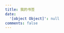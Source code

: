 ```yaml
---
title: 我的书签
date:
  '[object Object]': null
comments: false
---
```

<script src="https://cdn.jsdelivr.net/npm/jquery@latest/dist/jquery.min.js"></script>
<style>
@font-face{font-family:'LXGW WenKai';src:url('./font/LXGWWenKai-Regular.woff2') format('woff2'),url('./font/LXGWWenKai-Regular.woff') format('woff');font-weight:normal;font-style:normal;font-display:swap}
.links-content{margin-top:1rem}
.link-navigation::after{content:" ";display:block;clear:both}
.card{position:relative;width:25%;padding:0;border-radius:10px;transition-duration:.3s;margin-bottom:1.5rem;margin-left:16px;display:block;float:left;box-shadow:0 0 6px 1px rgb(0 0 0 / 10%);background:transparent;overflow:hidden;border:none !important;padding:10px !important;padding-bottom:0 !important}
.card:hover:before,.card:focus:before,.card:active:before{-webkit-transform:translateX(0);transform:translateX(0)}
.card:before{content:"";position:absolute;z-index:-1;top:0;left:0;right:0;bottom:0;background-image:linear-gradient(to top,#e4f0f5 0%,#e4f0f5 100%);-webkit-transform:translateY(209px);transform:translateY(209px);-webkit-transition-property:transform;transition-property:transform;-webkit-transition-duration:0.25s;transition-duration:all 0.25s;-webkit-transition-timing-function:ease-out;transition-timing-function:ease-out}
.card:hover,.card:hover>.card-header a,.card:hover>.card-content a{transform:translateY(-10px)}
@media(max-width:567px){.card{margin-left:20px;width:calc((100% - 20px)/2)}
.card:nth-child(2n+1){margin-left:0}
.card:not(:nth-child(2n+1)){margin-left:20px}
}@media(min-width:567px){.card{margin-left:20px;width:calc((100% - 40px)/3)}
.card:nth-child(3n+1){margin-left:0}
.card:not(:nth-child(3n+1)){margin-left:40px}
}@media(min-width:768px){.card{margin-left:16px;width:calc((100% - 60px)/4)}
.card:nth-child(4n+1){margin-left:0}
.card:not(:nth-child(4n+1)){margin-left:20px}
}.card .card-header{display:block;padding:.25rem .5rem;font-weight:bolder;white-space:nowrap;font-family:'微软雅黑';font-size:16px;background-color:transparent;cursor:pointer;border:none}
.card .card-header a{text-decoration:none;border:0;overflow:hidden}
.card .card-header a:hover{color:#222222;text-decoration:none;border:0}
.card .card-content{font-family:'LXGW WenKai';display:block;text-align:left;margin:.5rem .5rem;margin-top:0;font-weight:500;font-size:smaller;color:#9e9e9e;height:44px;word-break:break-all;display:-webkit-box;-webkit-line-clamp:2;-webkit-box-orient:vertical;overflow:hidden}
.card .card-content a{font-style:normal;color:#222222;font-weight:500;text-decoration:none;border:0;overflow:hidden}
.stars_h2{color:#000}
</style>



<h2 class="stars_h2"></h2>

<div><div class="links-content"><div class="link-navigation mine"></div></div></div>

